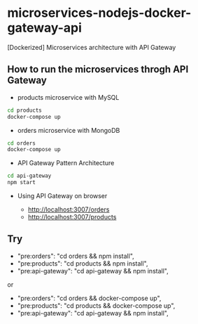 # microservices-nodejs-docker-gateway-api

[Dockerized] Microservices architecture with API Gateway

## How to run the microservices throgh API Gateway

- products microservice with MySQL

```sh
cd products
docker-compose up
```

- orders microservice with MongoDB

```sh
cd orders
docker-compose up
```

- API Gateway Pattern Architecture

```sh
cd api-gateway
npm start
```

- Using API Gateway on browser

  - <http://localhost:3007/orders>
  - <http://localhost:3007/products>

## Try

- "pre:orders": "cd orders && npm install",
- "pre:products": "cd products && npm install",
- "pre:api-gateway": "cd api-gateway && npm install",

or

- "pre:orders": "cd orders && docker-compose up",
- "pre:products": "cd products && docker-compose up",
- "pre:api-gateway": "cd api-gateway && npm install",
